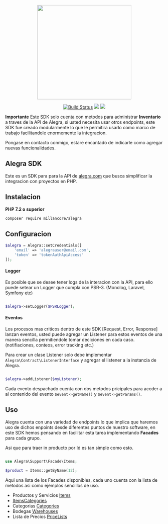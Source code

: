 <p align="center"><img width="300px" src="https://cdn2.alegra.com/website/Logos_Alegra/Logotipo-Alegra.png"></p>

<p align="center">
<a href="https://travis-ci.org/millancore/alegra?branch=master"><img src="https://travis-ci.org/millancore/alegra.svg?branch=master" alt="Build Status"></a>
<a href="https://codeclimate.com/github/millancore/alegra/maintainability"><img src="https://api.codeclimate.com/v1/badges/10674e248e908aedc7e4/maintainability" /></a>
<a href="https://codeclimate.com/github/millancore/alegra/test_coverage"><img src="https://api.codeclimate.com/v1/badges/10674e248e908aedc7e4/test_coverage" /></a>

**Importante** Este SDK solo cuenta con metodos para administrar **Inventario** a traves de la API de Alegra, si usted necesita usar otros endpoints, este SDK fue creado modularmente lo que le permitira usarlo como marco de trabajo facilitandole enormemente la integracion.

Pongase en contacto conmigo, estare encantado de indicarle como agregar nuevas funcionalidades. 

## Alegra SDK

Este es un SDK para para la API de [alegra.com]() que busca simplificar la integracion con proyectos en PHP.

## Instalacion  
**PHP 7.2 o superior**

```bash
composer require millancore/alegra
```

## Configuracion 

```php
$alegra = Alegra::setCredentials([
    'email' => 'alegrauser@email.com',
    'token' => 'tokenAuthApiAccess'
]);
```

#### Logger

Es posible que se desee tener logs de la interacion con la API, para ello puede setear un Logger que cumpla con PSR-3. (Monolog, Laravel, Symfony etc)

```php

$alegra->setLogger($PSRLogger);

```

#### Eventos

Los procesos mas criticos dentro de este SDK [Request, Error, Response] lanzan eventos, usted puede agregar un Listener para estos eventos de una manera sencilla permitiendole tomar deciciones en cada caso. (notifiaciones, conteos, error tracking etc.)

Para crear un clase Listener solo debe implementar `Alegra\Contract\ListenerInterface` y agregar el listener a la instancia de Alegra.

```php

$alegra->addListener($myListener);

```
Cada evento despachado cuenta con dos metodos pricipales para accder a al contenido del evento `$event->getName()` y `$event->getParams()`.


## Uso

Alegra cuenta con una variedad de endpoints lo que implica que haremos uso de dichos enpoints desde diferentes puntos de nuestro software, en este SDK hemos pensando en facilitar esta tarea implementando
**Facades** para cada grupo.

Asi que para traer in producto por Id es tan simple como esto.

```php

use Alegra\Support\Facade\Items;

$product = Items::getByName(12);

```

Aqui una lista de los Facades disponibles, cada uno cuenta con la lista de metodos asi como ejemplos sencillos de uso.

 - Productos y Servicios [Items]()
 - [ItemsCategories]()
 - Categorias [Categories]()
 - Bodegas [Warehouses]()
 - Lista de Precios [PriceLists]()